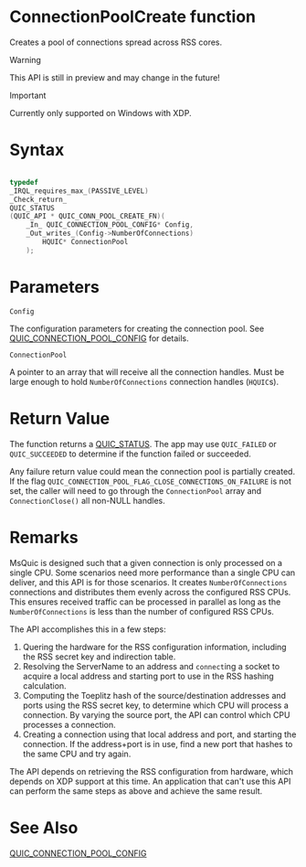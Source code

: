 ConnectionPoolCreate function
======

Creates a pool of connections spread across RSS cores.
> [!WARNING]
> This API is still in preview and may change in the future!

> [!IMPORTANT]
> Currently only supported on Windows with XDP.

# Syntax

```C

typedef
_IRQL_requires_max_(PASSIVE_LEVEL)
_Check_return_
QUIC_STATUS
(QUIC_API * QUIC_CONN_POOL_CREATE_FN)(
    _In_ QUIC_CONNECTION_POOL_CONFIG* Config,
    _Out_writes_(Config->NumberOfConnections)
        HQUIC* ConnectionPool
    );
```

# Parameters

`Config`

The configuration parameters for creating the connection pool. See [QUIC_CONNECTION_POOL_CONFIG](QUIC_CONNECTION_POOL_CONFIG.md) for details.

`ConnectionPool`

A pointer to an array that will receive all the connection handles. Must be large enough to hold `NumberOfConnections` connection handles (`HQUIC`s).

# Return Value

The function returns a [QUIC_STATUS](QUIC_STATUS.md). The app may use `QUIC_FAILED` or `QUIC_SUCCEEDED` to determine if the function failed or succeeded.

Any failure return value could mean the connection pool is partially created.
If the flag `QUIC_CONNECTION_POOL_FLAG_CLOSE_CONNECTIONS_ON_FAILURE` is not set, the caller will need to go through the `ConnectionPool` array and `ConnectionClose()` all non-NULL handles.

# Remarks

MsQuic is designed such that a given connection is only processed on a single CPU. Some scenarios need more performance than a single CPU can deliver, and this API is for those scenarios.
It creates `NumberOfConnections` connections and distributes them evenly across the configured RSS CPUs.
This ensures received traffic can be processed in parallel as long as the `NumberOfConnections` is less than the number of configured RSS CPUs.

The API accomplishes this in a few steps:

1. Quering the hardware for the RSS configuration information, including the RSS secret key and indirection table.
2. Resolving the ServerName to an address and `connect`ing a socket to acquire a local address and starting port to use in the RSS hashing calculation.
3. Computing the Toeplitz hash of the source/destination addresses and ports using the RSS secret key, to determine which CPU will process a connection.
    By varying the source port, the API can control which CPU processes a connection.
4. Creating a connection using that local address and port, and starting the connection.
    If the address+port is in use, find a new port that hashes to the same CPU and try again.

The API depends on retrieving the RSS configuration from hardware, which depends on XDP support at this time.
An application that can't use this API can perform the same steps as above and achieve the same result.

# See Also

[QUIC_CONNECTION_POOL_CONFIG](QUIC_CONNECTION_POOL_CONFIG.md)<br>
